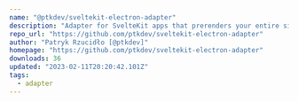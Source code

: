 ```yaml
---
name: "@ptkdev/sveltekit-electron-adapter"
description: "Adapter for SvelteKit apps that prerenders your entire site as a collection of static files for use with Electron"
repo_url: "https://github.com/ptkdev/sveltekit-electron-adapter"
author: "Patryk Rzucidło [@ptkdev]"
homepage: "https://github.com/ptkdev/sveltekit-electron-adapter"
downloads: 36
updated: "2023-02-11T20:20:42.101Z"
tags: 
  - adapter
---
```

